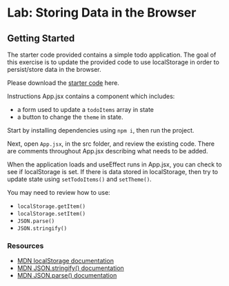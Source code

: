 # Lab: Storing Data in the Browser
## Getting Started
The starter code provided contains a simple todo application. The goal of this exercise is to update the provided code to use localStorage in order to persist/store data in the browser.

Please download the [starter code](https://api.brainstation.io/content/link/1-04SVwbN6pFsX8EdvZImMQs31ZSuTXpr?instanceId=7048) here.

Instructions
App.jsx contains a component which includes:

- a form used to update a `todoItems` array in state
- a button to change the `theme` in state.



Start by installing dependencies using `npm i`, then run the project.

Next, open `App.jsx`, in the src folder, and review the existing code. There are comments throughout App.jsx describing what needs to be added.

When the application loads and useEffect runs in App.jsx, you can check to see if localStorage is set. If there is data stored in localStorage, then try to update state using `setTodoItems()` and `setTheme()`.

You may need to review how to use:
- `localStorage.getItem()`
- `localStorage.setItem()`
- `JSON.parse()`
- `JSON.stringify()`


### Resources
- [MDN localStorage documentation](https://developer.mozilla.org/en-US/docs/Web/API/Window/localStorage)
- [MDN JSON.stringify() documentation](https://developer.mozilla.org/en-US/docs/Web/JavaScript/Reference/Global_Objects/JSON/stringify)
- [MDN JSON.parse() documentation](https://developer.mozilla.org/en-US/docs/Web/JavaScript/Reference/Global_Objects/JSON/parse)
